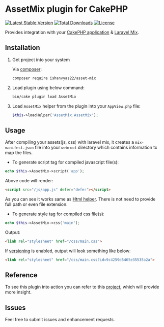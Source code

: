 # AssetMix plugin for CakePHP

[![Latest Stable Version](https://poser.pugx.org/ishanvyas22/asset-mix/v/stable)](https://packagist.org/packages/ishanvyas22/asset-mix)
[![Total Downloads](https://poser.pugx.org/ishanvyas22/asset-mix/downloads)](https://packagist.org/packages/ishanvyas22/asset-mix)
[![License](https://poser.pugx.org/ishanvyas22/asset-mix/license)](https://packagist.org/packages/ishanvyas22/asset-mix)

Provides integration with your [CakePHP application](https://cakephp.org/) & [Laravel Mix](https://laravel-mix.com).

## Installation

1. Get project into your system

    Via [composer](https://packagist.org/packages/ishanvyas22/asset-mix):
    ```bash
    composer require ishanvyas22/asset-mix
    ```
2. Load plugin using below command:
    ```bash
    bin/cake plugin load AssetMix
    ```
3. Load `AssetMix` helper from the plugin into your `AppView.php` file:
    ```php
    $this->loadHelper('AssetMix.AssetMix');
    ```

## Usage

After compiling your assets(js, css) with laravel mix, it creates a `mix-manifest.json` file into your `webroot` directory which contains information to map the files.

- To generate script tag for compiled javascript file(s):

```php
echo $this->AssetMix->script('app');
```
    
Above code will render:

```html
<script src="/js/app.js" defer="defer"></script>
```

As you can see it works same as [Html helper](https://book.cakephp.org/3.0/en/views/helpers/html.html#linking-to-javascript-files). There is not need to provide full path or even file extension.

- To generate style tag for compiled css file(s):

```php
echo $this->AssetMix->css('main');
```

Output:

```html
<link rel="stylesheet" href="/css/main.css">
```

If [versioning](https://laravel-mix.com/docs/4.0/versioning) is enabled, output will look something like below:

```html
<link rel="stylesheet" href="/css/main.css?id=9c4259d5465e35535a2a">
```

## Reference
To see this plugin into action you can refer to this [project](https://github.com/ishanvyas22/cakephpvue-spa), which will provide more insight.

## Issues
Feel free to submit issues and enhancement requests.
